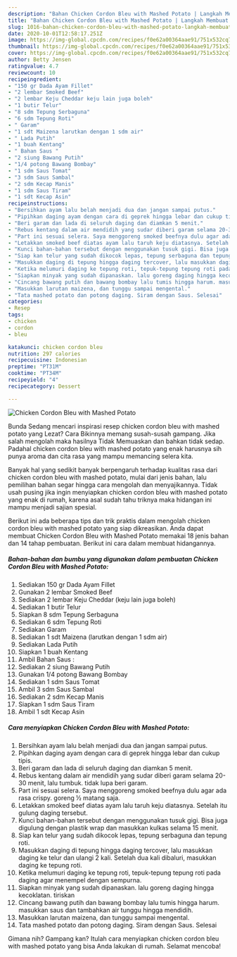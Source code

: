 ```yaml
---
description: "Bahan Chicken Cordon Bleu with Mashed Potato | Langkah Membuat Chicken Cordon Bleu with Mashed Potato Yang Enak Banget"
title: "Bahan Chicken Cordon Bleu with Mashed Potato | Langkah Membuat Chicken Cordon Bleu with Mashed Potato Yang Enak Banget"
slug: 1016-bahan-chicken-cordon-bleu-with-mashed-potato-langkah-membuat-chicken-cordon-bleu-with-mashed-potato-yang-enak-banget
date: 2020-10-01T12:58:17.251Z
image: https://img-global.cpcdn.com/recipes/f0e62a00364aae91/751x532cq70/chicken-cordon-bleu-with-mashed-potato-foto-resep-utama.jpg
thumbnail: https://img-global.cpcdn.com/recipes/f0e62a00364aae91/751x532cq70/chicken-cordon-bleu-with-mashed-potato-foto-resep-utama.jpg
cover: https://img-global.cpcdn.com/recipes/f0e62a00364aae91/751x532cq70/chicken-cordon-bleu-with-mashed-potato-foto-resep-utama.jpg
author: Betty Jensen
ratingvalue: 4.7
reviewcount: 10
recipeingredient:
- "150 gr Dada Ayam Fillet"
- "2 lembar Smoked Beef"
- "2 lembar Keju Cheddar keju lain juga boleh"
- "1 butir Telur"
- "8 sdm Tepung Serbaguna"
- "6 sdm Tepung Roti"
- " Garam"
- "1 sdt Maizena larutkan dengan 1 sdm air"
- " Lada Putih"
- "1 buah Kentang"
- " Bahan Saus "
- "2 siung Bawang Putih"
- "1/4 potong Bawang Bombay"
- "1 sdm Saus Tomat"
- "3 sdm Saus Sambal"
- "2 sdm Kecap Manis"
- "1 sdm Saus Tiram"
- "1 sdt Kecap Asin"
recipeinstructions:
- "Bersihkan ayam lalu belah menjadi dua dan jangan sampai putus."
- "Pipihkan daging ayam dengan cara di geprek hingga lebar dan cukup tipis."
- "Beri garam dan lada di seluruh daging dan diamkan 5 menit."
- "Rebus kentang dalam air mendidih yang sudar diberi garam selama 20-30 menit, lalu tumbuk. tidak lupa beri garam."
- "Part ini sesuai selera. Saya menggoreng smoked beefnya dulu agar ada rasa crispy. goreng ½ matang saja."
- "Letakkan smoked beef diatas ayam lalu taruh keju diatasnya. Setelah itu gulung daging tersebut."
- "Kunci bahan-bahan tersebut dengan menggunakan tusuk gigi. Bisa juga digulung dengan plastik wrap dan masukkan kulkas selama 15 menit."
- "Siap kan telur yang sudah dikocok lepas, tepung serbaguna dan tepung roti."
- "Masukkan daging di tepung hingga daging tercover, lalu masukkan daging ke telur dan ulangi 2 kali. Setelah dua kali dibaluri, masukkan daging ke tepung roti."
- "Ketika melumuri daging ke tepung roti, tepuk-tepung tepung roti pada daging agar menempel dengan sempurna."
- "Siapkan minyak yang sudah dipanaskan. lalu goreng daging hingga kecoklatan. tiriskan"
- "Cincang bawang putih dan bawang bombay lalu tumis hingga harum. masukkan saus dan tambahkan air tunggu hingga mendidih."
- "Masukkan larutan maizena, dan tunggu sampai mengental."
- "Tata mashed potato dan potong daging. Siram dengan Saus. Selesai"
categories:
- Resep
tags:
- chicken
- cordon
- bleu

katakunci: chicken cordon bleu 
nutrition: 297 calories
recipecuisine: Indonesian
preptime: "PT31M"
cooktime: "PT34M"
recipeyield: "4"
recipecategory: Dessert

---
```



![Chicken Cordon Bleu with Mashed Potato](https://img-global.cpcdn.com/recipes/f0e62a00364aae91/751x532cq70/chicken-cordon-bleu-with-mashed-potato-foto-resep-utama.jpg)

Bunda Sedang mencari inspirasi resep chicken cordon bleu with mashed potato yang Lezat? Cara Bikinnya memang susah-susah gampang. Jika salah mengolah maka hasilnya Tidak Memuaskan dan bahkan tidak sedap. Padahal chicken cordon bleu with mashed potato yang enak harusnya sih punya aroma dan cita rasa yang mampu memancing selera kita.



Banyak hal yang sedikit banyak berpengaruh terhadap kualitas rasa dari chicken cordon bleu with mashed potato, mulai dari jenis bahan, lalu pemilihan bahan segar hingga cara mengolah dan menyajikannya. Tidak usah pusing jika ingin menyiapkan chicken cordon bleu with mashed potato yang enak di rumah, karena asal sudah tahu triknya maka hidangan ini mampu menjadi sajian spesial.


Berikut ini ada beberapa tips dan trik praktis dalam mengolah chicken cordon bleu with mashed potato yang siap dikreasikan. Anda dapat membuat Chicken Cordon Bleu with Mashed Potato memakai 18 jenis bahan dan 14 tahap pembuatan. Berikut ini cara dalam membuat hidangannya.

<!--inarticleads1-->

##### Bahan-bahan dan bumbu yang digunakan dalam pembuatan Chicken Cordon Bleu with Mashed Potato:

1. Sediakan 150 gr Dada Ayam Fillet
1. Gunakan 2 lembar Smoked Beef
1. Sediakan 2 lembar Keju Cheddar (keju lain juga boleh)
1. Sediakan 1 butir Telur
1. Siapkan 8 sdm Tepung Serbaguna
1. Sediakan 6 sdm Tepung Roti
1. Sediakan  Garam
1. Sediakan 1 sdt Maizena (larutkan dengan 1 sdm air)
1. Sediakan  Lada Putih
1. Siapkan 1 buah Kentang
1. Ambil  Bahan Saus :
1. Sediakan 2 siung Bawang Putih
1. Gunakan 1/4 potong Bawang Bombay
1. Sediakan 1 sdm Saus Tomat
1. Ambil 3 sdm Saus Sambal
1. Sediakan 2 sdm Kecap Manis
1. Siapkan 1 sdm Saus Tiram
1. Ambil 1 sdt Kecap Asin




<!--inarticleads2-->

##### Cara menyiapkan Chicken Cordon Bleu with Mashed Potato:

1. Bersihkan ayam lalu belah menjadi dua dan jangan sampai putus.
1. Pipihkan daging ayam dengan cara di geprek hingga lebar dan cukup tipis.
1. Beri garam dan lada di seluruh daging dan diamkan 5 menit.
1. Rebus kentang dalam air mendidih yang sudar diberi garam selama 20-30 menit, lalu tumbuk. tidak lupa beri garam.
1. Part ini sesuai selera. Saya menggoreng smoked beefnya dulu agar ada rasa crispy. goreng ½ matang saja.
1. Letakkan smoked beef diatas ayam lalu taruh keju diatasnya. Setelah itu gulung daging tersebut.
1. Kunci bahan-bahan tersebut dengan menggunakan tusuk gigi. Bisa juga digulung dengan plastik wrap dan masukkan kulkas selama 15 menit.
1. Siap kan telur yang sudah dikocok lepas, tepung serbaguna dan tepung roti.
1. Masukkan daging di tepung hingga daging tercover, lalu masukkan daging ke telur dan ulangi 2 kali. Setelah dua kali dibaluri, masukkan daging ke tepung roti.
1. Ketika melumuri daging ke tepung roti, tepuk-tepung tepung roti pada daging agar menempel dengan sempurna.
1. Siapkan minyak yang sudah dipanaskan. lalu goreng daging hingga kecoklatan. tiriskan
1. Cincang bawang putih dan bawang bombay lalu tumis hingga harum. masukkan saus dan tambahkan air tunggu hingga mendidih.
1. Masukkan larutan maizena, dan tunggu sampai mengental.
1. Tata mashed potato dan potong daging. Siram dengan Saus. Selesai




Gimana nih? Gampang kan? Itulah cara menyiapkan chicken cordon bleu with mashed potato yang bisa Anda lakukan di rumah. Selamat mencoba!
